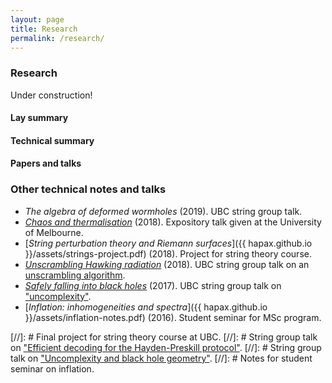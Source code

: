 ```yaml
---
layout: page
title: Research
permalink: /research/
---
```


### Research

Under construction!

#### Lay summary

#### Technical summary

#### Papers and talks

### Other technical notes and talks

- *The algebra of deformed wormholes* (2019). UBC string group talk.
- [*Chaos and thermalisation*](assets/chaos.pdf)
  (2018). Expository talk given at the University of Melbourne.
- [*String perturbation theory and Riemann surfaces*]({{
hapax.github.io }}/assets/strings-project.pdf) (2018). Project for string theory course.
- [*Unscrambling Hawking radiation*](assets/kitaev-yoshida.md)
  (2018). UBC string group talk on an [unscrambling algorithm](https://arxiv.org/abs/1710.03363).
- [*Safely falling into black holes*](assets/uncomplexity.md)
  (2017). UBC string group talk on ["uncomplexity"](https://arxiv.org/abs/1711.03125).
- [*Inflation: inhomogeneities and spectra*]({{ hapax.github.io
  }}/assets/inflation-notes.pdf) (2016). Student seminar for MSc program.

[//]: # Final project for string theory course at UBC.
[//]: # String group talk on ["Efficient decoding for the Hayden-Preskill protocol"](https://arxiv.org/abs/1710.03363).
[//]: # String group talk on ["Uncomplexity and black hole geometry"](https://arxiv.org/abs/1711.03125).
[//]: # Notes for student seminar on inflation.
